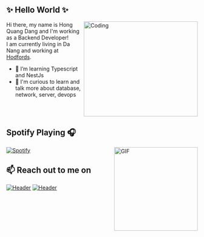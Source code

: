 
## ✨ Hello World ✨
<img align="right" alt="Coding" width="300" height="250" src="https://media.tenor.com/images/4a96b718f96ee8e5e91c849394449fc1/tenor.gif">

Hi there, my name is Hong Quang Dang and I'm working as a Backend Developer! <br>
I am currently living in Da Nang and working at [Hodfords](https://www.facebook.com/Hodfords-Viet-Nam-102346665309152).

- 🌱 I’m learning Typescript and NestJs
- 👯 I'm curious to learn and talk more about database, network, server, devops

<br></br>

## Spotify Playing 🎧
<img align="right" alt="GIF" height="220px" src="https://media.giphy.com/media/J5B1Y8QZnzXXbLQIBu/giphy.gif" />

[![Spotify](https://spotify-e1dwlkj4j.vercel.app/api/spotify)](https://open.spotify.com/user/777k9eqztjxwkywl5ba3e0z75)

## 📫 Reach out to me on
[![Header](https://img.shields.io/badge/facebook-%231877F2.svg?&style=for-the-badge&logo=facebook&logoColor=white)](https://www.facebook.com/spaceraem/)
[![Header](https://img.shields.io/badge/linkedin-%230077B5.svg?&style=for-the-badge&logo=linkedin&logoColor=white)](https://www.linkedin.com/in/hong-quang-75b744157/)
